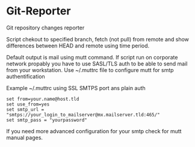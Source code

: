# Git-Reporter

Git repository changes reporter

Script chekout to specified branch, fetch (not pull) from remote 
and show differences between HEAD and remote using time period.

Default output is mail using mutt command. If script run on corporate
network propably you have to use SASL/TLS auth to be able to send
mail from your workstation.
Use ~/.muttrc file to configure mutt for smtp authentification

Example ~/.muttrc using SSL SMTPS port ans plain auth
```
set from=your.name@host.tld
set use_from=yes
set smtp_url = "smtps://your_login_to_mailserver@mx.mailserver.tld:465/"
set smtp_pass = "yourpassword"
```

If you need more advanced configuration for your smtp check for mutt
manual pages.

